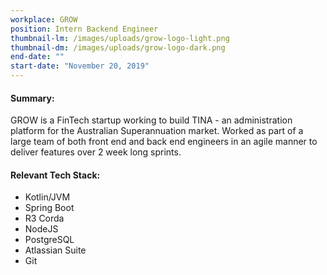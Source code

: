 ```yaml
---
workplace: GROW
position: Intern Backend Engineer
thumbnail-lm: /images/uploads/grow-logo-light.png
thumbnail-dm: /images/uploads/grow-logo-dark.png
end-date: ""
start-date: "November 20, 2019"
---
```


#### Summary:

GROW is a FinTech startup working to build TINA - an administration platform for the Australian Superannuation market. Worked as part of a large team of both front end and back end engineers in an agile manner to deliver features over 2 week long sprints.

#### Relevant Tech Stack:

- Kotlin/JVM
- Spring Boot
- R3 Corda
- NodeJS
- PostgreSQL
- Atlassian Suite
- Git
